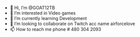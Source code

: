 - 👋 Hi, I’m @GOAT12TB
- 👀 I’m interested in Video games 
- 🌱 I’m currently learning Development 
- 💞️ I’m looking to collaborate on Twitch acc name airforcelove
- 📫 How to reach me phone # 480 304 2093

<!---
GOAT12TB/GOAT12TB is a ✨ special ✨ repository because its `README.md` (this file) appears on your GitHub profile.
You can click the Preview link to take a look at your changes.
--->
